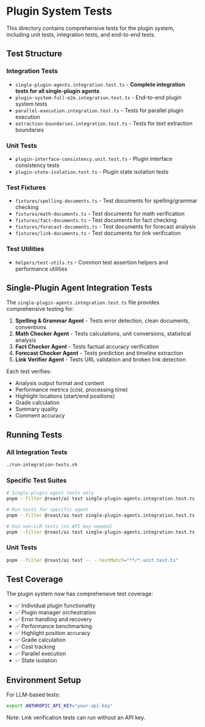 # Plugin System Tests

This directory contains comprehensive tests for the plugin system, including unit tests, integration tests, and end-to-end tests.

## Test Structure

### Integration Tests
- `single-plugin-agents.integration.test.ts` - **Complete integration tests for all single-plugin agents**
- `plugin-system-full-e2e.integration.test.ts` - End-to-end plugin system tests
- `parallel-execution.integration.test.ts` - Tests for parallel plugin execution
- `extraction-boundaries.integration.test.ts` - Tests for text extraction boundaries

### Unit Tests
- `plugin-interface-consistency.unit.test.ts` - Plugin interface consistency tests
- `plugin-state-isolation.test.ts` - Plugin state isolation tests

### Test Fixtures
- `fixtures/spelling-documents.ts` - Test documents for spelling/grammar checking
- `fixtures/math-documents.ts` - Test documents for math verification
- `fixtures/fact-documents.ts` - Test documents for fact checking
- `fixtures/forecast-documents.ts` - Test documents for forecast analysis
- `fixtures/link-documents.ts` - Test documents for link verification

### Test Utilities
- `helpers/test-utils.ts` - Common test assertion helpers and performance utilities

## Single-Plugin Agent Integration Tests

The `single-plugin-agents.integration.test.ts` file provides comprehensive testing for:

1. **Spelling & Grammar Agent** - Tests error detection, clean documents, conventions
2. **Math Checker Agent** - Tests calculations, unit conversions, statistical analysis
3. **Fact Checker Agent** - Tests factual accuracy verification
4. **Forecast Checker Agent** - Tests prediction and timeline extraction
5. **Link Verifier Agent** - Tests URL validation and broken link detection

Each test verifies:
- Analysis output format and content
- Performance metrics (cost, processing time)
- Highlight locations (start/end positions)
- Grade calculation
- Summary quality
- Comment accuracy

## Running Tests

### All Integration Tests
```bash
./run-integration-tests.sh
```

### Specific Test Suites
```bash
# Single-plugin agent tests only
pnpm --filter @roast/ai test single-plugin-agents.integration.test.ts

# Run tests for specific agent
pnpm --filter @roast/ai test single-plugin-agents.integration.test.ts -- --testNamePattern="Math Checker"

# Run non-LLM tests (no API key needed)
pnpm --filter @roast/ai test single-plugin-agents.integration.test.ts -- --testNamePattern="without links"
```

### Unit Tests
```bash
pnpm --filter @roast/ai test -- --testMatch="**/*.unit.test.ts"
```

## Test Coverage

The plugin system now has comprehensive test coverage:
- ✅ Individual plugin functionality
- ✅ Plugin manager orchestration
- ✅ Error handling and recovery
- ✅ Performance benchmarking
- ✅ Highlight position accuracy
- ✅ Grade calculation
- ✅ Cost tracking
- ✅ Parallel execution
- ✅ State isolation

## Environment Setup

For LLM-based tests:
```bash
export ANTHROPIC_API_KEY="your-api-key"
```

Note: Link verification tests can run without an API key.